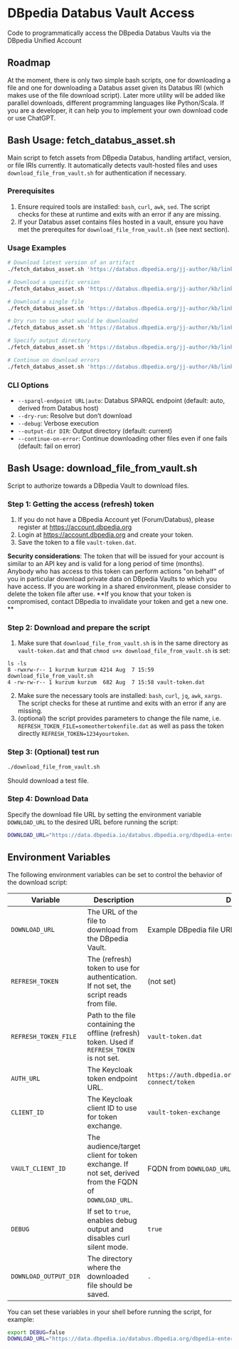 # DBpedia Databus Vault Access
Code to programmatically access the DBpedia Databus Vaults via the DBpedia Unified Account

## Roadmap
At the moment, there is only two simple bash scripts, one for downloading a file and one for downloading a Databus asset given its Databus IRI (which makes use of the file download script).
Later more utility will be added like parallel downloads, different programming languages like Python/Scala. If you are a developer, it can help you to implement your own download code or use ChatGPT. 


## Bash Usage: fetch_databus_asset.sh
Main script to fetch assets from DBpedia Databus, handling artifact, version, or file IRIs currently. It automatically detects vault-hosted files and uses `download_file_from_vault.sh` for authentication if necessary. 

### Prerequisites
1. Ensure required tools are installed: `bash`, `curl`, `awk`, `sed`. The script checks for these at runtime and exits with an error if any are missing.
2. If your Databus asset contains files hosted in a vault, ensure you have met the prerequites for `download_file_from_vault.sh` (see next section).

### Usage Examples
```bash
# Download latest version of an artifact
./fetch_databus_asset.sh 'https://databus.dbpedia.org/jj-author/kb/links'

# Download a specific version
./fetch_databus_asset.sh 'https://databus.dbpedia.org/jj-author/kb/links' --version '2020.07.29'

# Download a single file
./fetch_databus_asset.sh 'https://databus.dbpedia.org/jj-author/kb/links/2020.07.29/links_set=nbt_tag=owlSameAs_type=addresses.nt.bzip2'

# Dry run to see what would be downloaded
./fetch_databus_asset.sh 'https://databus.dbpedia.org/jj-author/kb/links' --dry-run

# Specify output directory
./fetch_databus_asset.sh 'https://databus.dbpedia.org/jj-author/kb/links' --output-dir /path/to/output

# Continue on download errors
./fetch_databus_asset.sh 'https://databus.dbpedia.org/jj-author/kb/links' --continue-on-error
```

### CLI Options
- `--sparql-endpoint URL|auto`: Databus SPARQL endpoint (default: auto, derived from Databus host)
- `--dry-run`: Resolve but don’t download
- `--debug`: Verbose execution
- `--output-dir DIR`: Output directory (default: current)
- `--continue-on-error`: Continue downloading other files even if one fails (default: fail on error)

## Bash Usage: download_file_from_vault.sh
Script to authorize towards a DBpedia Vault to download files.

### Step 1: Getting the access (refresh) token 
1. If you do not have a DBpedia Account yet (Forum/Databus), please register at https://account.dbpedia.org  
2. Login at https://account.dbpedia.org and create your token.
3. Save the token to a file `vault-token.dat`.

**Security considerations**: The token that will be issued for your account is similar to an API key and is valid for a long period of time (months). Anybody who has access to this token can perform actions "on behalf" of you in particular download private data on DBpedia Vaults to which you have access. If you are working in a shared environment, please consider to delete the token file after use. **If you know that your token is compromised, contact DBpedia to invalidate your token and get a new one. **

### Step 2: Download and prepare the script
1. Make sure that `download_file_from_vault.sh` is in the same directory as `vault-token.dat` and that `chmod u+x download_file_from_vault.sh` is set:
```
ls -ls
8 -rwxrw-r-- 1 kurzum kurzum 4214 Aug  7 15:59 download_file_from_vault.sh
4 -rw-rw-r-- 1 kurzum kurzum  682 Aug  7 15:58 vault-token.dat
```
2. Make sure the necessary tools are installed: `bash`, `curl`, `jq`, `awk`, `xargs`. The script checks for these at runtime and exits with an error if any are missing.
3. (optional) the script provides parameters to change the file name, i.e. `REFRESH_TOKEN_FILE=someothertokenfile.dat` as well as pass the token directly `REFRESH_TOKEN=1234yourtoken`.

### Step 3: (Optional) test run
```bash 
./download_file_from_vault.sh
```
Should download a test file.  

### Step 4: Download Data
Specify the download file URL by setting the environment variable `DOWNLOAD_URL` to the desired URL before running the script:

```bash 
DOWNLOAD_URL="https://data.dbpedia.io/databus.dbpedia.org/dbpedia-enterprise/sneak-preview/fusion/2025-07-17/fusion_subjectns%3Ddbpedia-io_vocab%3Drdf_props%3Dtype.ttl.gz" ./download_file_from_vault.sh
```

## Environment Variables

The following environment variables can be set to control the behavior of the download script:

| Variable            | Description                                                                                         | Default Value                                                                 |
|---------------------|-----------------------------------------------------------------------------------------------------|-------------------------------------------------------------------------------|
| `DOWNLOAD_URL`      | The URL of the file to download from the DBpedia Vault.                                              | Example DBpedia file URL                                                      |
| `REFRESH_TOKEN`     | The (refresh) token to use for authentication. If not set, the script reads from file.       | (not set)                                                                     |
| `REFRESH_TOKEN_FILE`| Path to the file containing the offline (refresh) token. Used if `REFRESH_TOKEN` is not set.         | `vault-token.dat`                                                           |
| `AUTH_URL`          | The Keycloak token endpoint URL.                                                                    | `https://auth.dbpedia.org/realms/dbpedia/protocol/openid-connect/token`       |
| `CLIENT_ID`         | The Keycloak client ID to use for token exchange.                                                   | `vault-token-exchange`                                                        |
| `VAULT_CLIENT_ID`   | The audience/target client for token exchange. If not set, derived from the FQDN of `DOWNLOAD_URL`. | FQDN from `DOWNLOAD_URL`                                                      |
| `DEBUG`             | If set to `true`, enables debug output and disables curl silent mode.                               | `true`                                                                        |
| `DOWNLOAD_OUTPUT_DIR`| The directory where the downloaded file should be saved.                                           | `.`                                                                          |

You can set these variables in your shell before running the script, for example:

```bash
export DEBUG=false
DOWNLOAD_URL="https://data.dbpedia.io/databus.dbpedia.org/dbpedia-enterprise/dev/fusion-sneak-preview/2025-04-24-BETA/commons.wikimedia.org.nt.gz"./download_file_from_vault.sh
```



